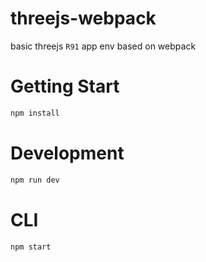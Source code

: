 # threejs-webpack
basic threejs `R91` app env based on webpack

# Getting Start
``` bash
npm install
```

# Development
``` bash
npm run dev
```

# CLI
``` bash
npm start
```